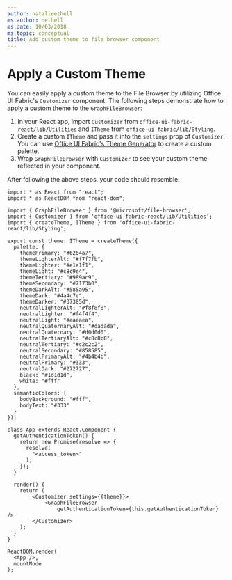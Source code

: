 ```yaml
---
author: natalieethell
ms.author: nethell
ms.date: 10/03/2018
ms.topic: conceptual
title: Add custom theme to file browser component
---
```


# Apply a Custom Theme

You can easily apply a custom theme to the File Browser by utilizing Office UI Fabric's `Customizer` component. The following steps demonstrate how to apply a custom theme to the `GraphFileBrowser`:

1. In your React app, import `Customizer` from `office-ui-fabric-react/lib/Utilities` and `ITheme` from `office-ui-fabric/lib/Styling`.
1. Create a custom `ITheme` and pass it into the `settings` prop of `Customizer`. You can use [Office UI Fabric's Theme Generator](https://developer.microsoft.com/en-us/fabric#/styles/themegenerator) to create a custom palette.
1. Wrap `GraphFileBrowser` with `Customizer` to see your custom theme reflected in your component.

After following the above steps, your code should resemble:

```tsx
import * as React from "react";
import * as ReactDOM from "react-dom";

import { GraphFileBrowser } from '@microsoft/file-browser';
import { Customizer } from 'office-ui-fabric-react/lib/Utilities';
import { createTheme, ITheme } from 'office-ui-fabric-react/lib/Styling';

export const theme: ITheme = createTheme({
  palette: {
    themePrimary: "#6264a7",
    themeLighterAlt: "#f7f7fb",
    themeLighter: "#e1e1f1",
    themeLight: "#c8c9e4",
    themeTertiary: "#989ac9",
    themeSecondary: "#7173b0",
    themeDarkAlt: "#585a95",
    themeDark: "#4a4c7e",
    themeDarker: "#37385d",
    neutralLighterAlt: "#f8f8f8",
    neutralLighter: "#f4f4f4",
    neutralLight: "#eaeaea",
    neutralQuaternaryAlt: "#dadada",
    neutralQuaternary: "#d0d0d0",
    neutralTertiaryAlt: "#c8c8c8",
    neutralTertiary: "#c2c2c2",
    neutralSecondary: "#858585",
    neutralPrimaryAlt: "#4b4b4b",
    neutralPrimary: "#333",
    neutralDark: "#272727",
    black: "#1d1d1d",
    white: "#fff"
  },
  semanticColors: {
    bodyBackground: "#fff",
    bodyText: "#333"
  }
});

class App extends React.Component {
  getAuthenticationToken() {
    return new Promise(resolve => {
      resolve(
        "<access_token>"
      );
    });
  }

  render() {
    return (
        <Customizer settings={{theme}}>
            <GraphFileBrowser
                getAuthenticationToken={this.getAuthenticationToken} />
        </Customizer>
    );
  }
}

ReactDOM.render(
  <App />,
  mountNode
);
```

<!-- {
  "type": "#page.annotation",
  "description": "Applying a custom theme to the Microsoft File Browser SDK.",
  "keywords": "js,javascript,onedrive,graph,file,browser,picker,saver,open,save,cloud,theming,customizer,theme",
  "section": "sdks",
  "headerAdditions": [],
  "footerAdditions": []
} -->
